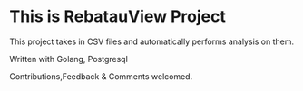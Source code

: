 This is RebatauView Project
====================================

This project takes in CSV files and automatically performs analysis on them.

Written with Golang, Postgresql

Contributions,Feedback & Comments welcomed.